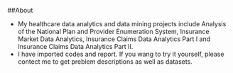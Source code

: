 ##About
- My healthcare data analytics and data mining projects include Analysis of the National Plan and Provider Enumeration System, Insurance Market Data Analytics, Insurance Claims Data Analytics Part I and Insurance Claims Data Analytics Part II.
- I have imported codes and report. If you wang to try it yourself, please contect me to get preblem descriptions as well as datasets.
